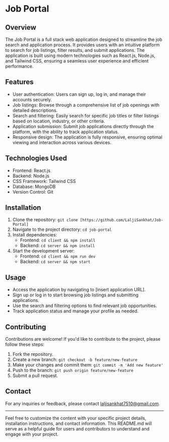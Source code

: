# Job Portal

## Overview

The Job Portal is a full stack web application designed to streamline the job search and application process. It provides users with an intuitive platform to search for job listings, filter results, and submit applications. The application is built using modern technologies such as React.js, Node.js, and Tailwind CSS, ensuring a seamless user experience and efficient performance.

## Features

- User authentication: Users can sign up, log in, and manage their accounts securely.
- Job listings: Browse through a comprehensive list of job openings with detailed descriptions.
- Search and filtering: Easily search for specific job titles or filter listings based on location, industry, or other criteria.
- Application submission: Submit job applications directly through the platform, with the ability to track application status.
- Responsive design: The application is fully responsive, ensuring optimal viewing and interaction across various devices.

## Technologies Used

- Frontend: React.js
- Backend: Node.js
- CSS Framework: Tailwind CSS
- Database: MongoDB
- Version Control: Git

## Installation

1. Clone the repository: `git clone [https://github.com/LaljiSankhat/Job-Portal]`
2. Navigate to the project directory: `cd job-portal`
3. Install dependencies:
   - Frontend: `cd client && npm install`
   - Backend: `cd server && npm install`
4. Start the development server:
   - Frontend: `cd client && npm run dev`
   - Backend: `cd server && npm start`

## Usage

- Access the application by navigating to [insert application URL].
- Sign up or log in to start browsing job listings and submitting applications.
- Use the search and filtering options to find relevant job opportunities.
- Track application status and manage your profile as needed.

## Contributing

Contributions are welcome! If you'd like to contribute to the project, please follow these steps:

1. Fork the repository.
2. Create a new branch: `git checkout -b feature/new-feature`
3. Make your changes and commit them: `git commit -m 'Add new feature'`
4. Push to the branch: `git push origin feature/new-feature`
5. Submit a pull request.

## Contact

For any inquiries or feedback, please contact laljisankhat7510@gmail.com.

---

Feel free to customize the content with your specific project details, installation instructions, and contact information. This README.md will serve as a helpful guide for users and contributors to understand and engage with your project.
